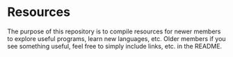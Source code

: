 # Resources
The purpose of this repository is to compile resources for newer members to explore useful programs, learn new languages, etc. Older members if you see something useful, feel free to simply include links, etc. in the README.
